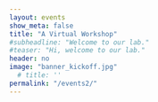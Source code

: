 ```yaml
---
layout: events
show_meta: false
title: "A Virtual Workshop"
#subheadline: "Welcome to our lab."
#teaser: "Hi, welcome to our lab."
header: no
image: "banner_kickoff.jpg"
  # title: ''
permalink: "/events2/"
---
```



